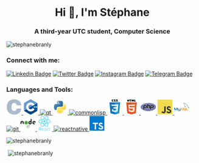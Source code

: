 <h1 align="center">Hi 👋, I'm Stéphane</h1>
<h3 align="center">A third-year UTC student, Computer Science</h3>

<p align="left"> <img src="https://komarev.com/ghpvc/?username=stephanebranly&label=Profile%20views&color=0e75b6&style=flat" alt="stephanebranly" /> </p>

<h3 align="left">Connect with me:</h3>
<p align="left">
  
[![Linkedin Badge](https://img.shields.io/badge/-LinkedIn-0e76a8?style=flat-square&logo=Linkedin&logoColor=white)](https://linkedin.com/in/stephanebranly)
[![Twitter Badge](https://img.shields.io/badge/-Twitter-00acee?style=flat-square&logo=Twitter&logoColor=white)](https://twitter.com/stephane_branly)
[![Instagram Badge](https://img.shields.io/badge/-Instagram-e4405f?style=flat-square&logo=Instagram&logoColor=white)](https://instagram.com/stephane_branly/)
[![Telegram Badge](https://img.shields.io/badge/-Youtube-FF0000?style=flat-square&logo=Youtube&logoColor=white)](https://www.youtube.com/channel/UC2AEn2UpgLI0RDatPYZ3_gQ)
</p>

<h3 align="left">Languages and Tools:</h3>
<p align="left"> 
  <a href="https://www.cprogramming.com/" target="_blank"> <img src="https://raw.githubusercontent.com/devicons/devicon/master/icons/c/c-original.svg" alt="c" width="40" height="40"/> </a> 
  <a href="https://www.w3schools.com/cpp/" target="_blank"> <img src="https://raw.githubusercontent.com/devicons/devicon/master/icons/cplusplus/cplusplus-original.svg" alt="cplusplus" width="40" height="40"/> </a> 
  <a href="https://www.qt.io/" target="_blank"> <img src="https://upload.wikimedia.org/wikipedia/commons/0/0b/Qt_logo_2016.svg" alt="qt" width="40" height="40"/> </a> 
  <a href="https://www.python.org" target="_blank"> <img src="https://raw.githubusercontent.com/devicons/devicon/master/icons/python/python-original.svg" alt="python" width="40" height="40"/> </a> 
  <a href="https://common-lisp.net/" target="_blank"> <img src="https://camo.githubusercontent.com/028c30c5140bbcb5b67c78a922f275b9a6d335401e03747be76daec134a3125d/68747470733a2f2f636f6d6d6f6e2d6c6973702e6e65742f7374617469632f696d67732f6c6973706c6f676f2e706e67" alt="commonlisp" width="40" height="40"/> </a>
  <a href="https://www.w3schools.com/css/" target="_blank"> <img src="https://raw.githubusercontent.com/devicons/devicon/master/icons/css3/css3-original-wordmark.svg" alt="css3" width="40" height="40"/> </a> 
  <a href="https://www.w3.org/html/" target="_blank"> <img src="https://raw.githubusercontent.com/devicons/devicon/master/icons/html5/html5-original-wordmark.svg" alt="html5" width="40" height="40"/> </a>
    <a href="https://www.php.net" target="_blank"> <img src="https://raw.githubusercontent.com/devicons/devicon/master/icons/php/php-original.svg" alt="php" width="40" height="40"/> </a> 
  <a href="https://developer.mozilla.org/en-US/docs/Web/JavaScript" target="_blank"> <img src="https://raw.githubusercontent.com/devicons/devicon/master/icons/javascript/javascript-original.svg" alt="javascript" width="40" height="40"/> </a> 
  <a href="https://www.mysql.com/" target="_blank"> <img src="https://raw.githubusercontent.com/devicons/devicon/master/icons/mysql/mysql-original-wordmark.svg" alt="mysql" width="40" height="40"/> </a> 
   <a href="https://git-scm.com/" target="_blank"> <img src="https://www.vectorlogo.zone/logos/git-scm/git-scm-icon.svg" alt="git" width="40" height="40"/> </a> 
  <a href="https://nodejs.org" target="_blank"> <img src="https://raw.githubusercontent.com/devicons/devicon/master/icons/nodejs/nodejs-original-wordmark.svg" alt="nodejs" width="40" height="40"/> </a> 
  <a href="https://reactjs.org/" target="_blank"> <img src="https://raw.githubusercontent.com/devicons/devicon/master/icons/react/react-original-wordmark.svg" alt="react" width="40" height="40"/> </a> 
<a href="https://reactnative.dev/" target="_blank"> <img src="https://reactnative.dev/img/header_logo.svg" alt="reactnative" width="40" height="40"/> </a> 
  <a href="https://www.typescriptlang.org/" target="_blank"> <img src="https://raw.githubusercontent.com/devicons/devicon/master/icons/typescript/typescript-original.svg" alt="typescript" width="40" height="40"/> </a>
</p>

<p><img align="left" src="https://github-readme-stats.vercel.app/api/top-langs?username=stephanebranly&show_icons=true&locale=en&text_color=FFFFFF&title_color=FFFFFF&bg_color=90,004aad,150941" alt="stephanebranly" /></p><br/>

<p>&nbsp;<img align="center" src="https://github-readme-stats.vercel.app/api?username=stephanebranly&show_icons=true&locale=en&text_color=FFFFFF&title_color=FFFFFF&icon_color=FFFFFF&bg_color=90,004aad,150941" alt="stephanebranly" /></p>

